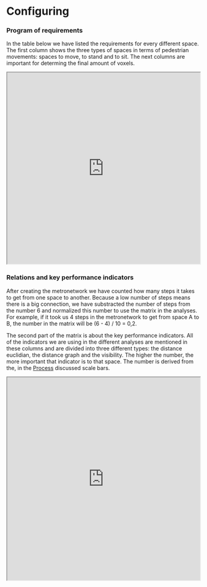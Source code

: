 # Configuring

### Program of requirements

In the table below we have listed the requirements for every different space. The first column shows the three types of spaces in terms of pedestrian movements: spaces to move, to stand and to sit. The next columns are important for determing the final amount of voxels. 

<iframe src="https://docs.google.com/spreadsheets/d/e/2PACX-1vSUts8k7R4_hz2rWuhN4-NteNzJmuPFeRJRk3Ekk6k-xDcrgBCpJfwdwzhqgC7oA_asSa_BA_fxlSIh/pubhtml?gid=0&amp;single=true&amp;widget=true&amp;headers=false" style="width:100%;height:500px;"></iframe>

### Relations and key performance indicators

After creating the metronetwork we have counted how many steps it takes to get from one space to another. Because a low number of steps means there is a big connection, we have substracted the number of steps from the number 6 and normalized this number to use the matrix in the analyses. 
For example, if it took us 4 steps in the metronetwork to get from space A to B, the number in the matrix will be (6 - 4) / 10 = 0,2.

The second part of the matrix is about the key performance indicators. All of the indicators we are using in the different analyses are mentioned in these columns and are divided into three different types: the distance euclidian, the distance graph and the visibility. The higher the number, the more important that indicator is to that space. The number is derived from the, in the [Process](/A2_Configuring/Process/#relations) discussed scale bars. 

<iframe src="https://docs.google.com/spreadsheets/d/e/2PACX-1vQcpjVZX_gdd3hFW6zgmu7Q4eKo0jPqa0bc6EQ1h4m_2R7WvXYYZ_3wB0C8myXJ2_uJgH-8gq1pUT8o/pubhtml?gid=0&amp;single=true&amp;widget=true&amp;headers=false" style="width:100%;height:530px;"></iframe>
